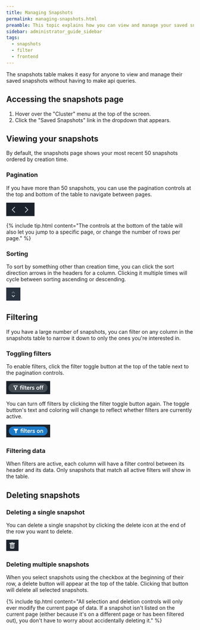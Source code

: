 ```yaml
---
title: Managing Snapshots
permalink: managing-snapshots.html
preamble: This topic explains how you can view and manage your saved snapshots through the frontend interface.
sidebar: administrator_guide_sidebar
tags:
  - snapshots
  - filter
  - frontend
---
```


The snapshots table makes it easy for anyone to view and manage their saved snapshots without having to make api queries.

## Accessing the snapshots page
1. Hover over the "Cluster" menu at the top of the screen.
1. Click the "Saved Snapshots" link in the dropdown that appears.

## Viewing your snapshots
By default, the snapshots page shows your most recent 50 snapshots ordered by creation time.

### Pagination
If you have more than 50 snapshots, you can use the pagination controls at the top and bottom of the table to navigate between pages.

![Pagination controls](administrator-guide/images/managing-snapshots-pagination.png)

{% include tip.html content="The controls at the bottom of the table will also let you jump to a specific page, or change the number of rows per page." %}

### Sorting
To sort by something other than creation time, you can click the sort direction arrows in the headers for a column. Clicking it multiple times will cycle between sorting ascending or descending.

![Pagination controls](administrator-guide/images/managing-snapshots-sort.png)

## Filtering
If you have a large number of snapshots, you can filter on any column in the snapshots table to narrow it down to only the ones you're interested in.

### Toggling filters
To enable filters, click the filter toggle button at the top of the table next to the pagination controls.

![Filter toggle](administrator-guide/images/managing-snapshots-filter-off.png)

You can turn off filters by clicking the filter toggle button again. The toggle button's text and coloring will change to reflect whether filters are currently active.

![Filter toggle](administrator-guide/images/managing-snapshots-filter-on.png)

### Filtering data
When filters are active, each column will have a filter control between its header and its data. Only snapshots that match all active filters will show in the table.

## Deleting snapshots

### Deleting a single snapshot
You can delete a single snapshot by clicking the delete icon at the end of the row you want to delete.

![Delete icon](administrator-guide/images/managing-snapshots-delete.png)

### Deleting multiple snapshots
When you select snapshots using the checkbox at the beginning of their row, a delete button will appear at the top of the table. Clicking that button will delete all selected snapshots.

{% include tip.html content="All selection and deletion controls will only ever modify the current page of data. If a snapshot isn't listed on the current page (either because it's on a different page or has been filtered out), you don't have to worry about accidentally deleting it." %}
